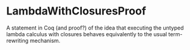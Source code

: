 # LambdaWithClosuresProof
A statement in Coq (and proof?) of the idea that executing the untyped lambda calculus with closures behaves equivalently to the usual term-rewriting mechanism.

